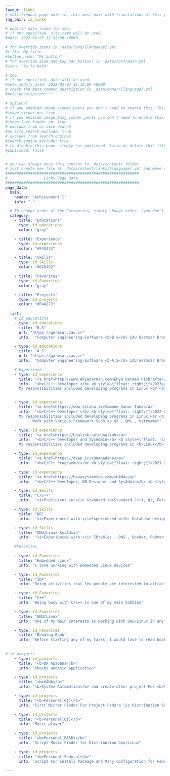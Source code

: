 ```yaml
---
layout: links
# multilingual page pair id, this must pair with translations of this page. (This name must be unique)
lng_pair: id_links

# publish date (used for seo)
# if not specified, site.time will be used.
#date: 2022-03-03 12:32:00 +0000

# for override items in _data/lang/[language].yml
#title: My title
#button_name: "My button"
# for override side_and_top_nav_buttons in _data/conf/main.yml
#icon: "fa fa-bath"

# seo
# if not specified, date will be used.
#meta_modify_date: 2022-03-03 12:32:00 +0000
# check the meta_common_description in _data/owner/[language].yml
#meta_description: ""

# optional
# if you enabled image_viewer_posts you don't need to enable this. This is only if image_viewer_posts = false
#image_viewer_on: true
# if you enabled image_lazy_loader_posts you don't need to enable this. This is only if image_lazy_loader_posts = false
#image_lazy_loader_on: true
# exclude from on site search
#on_site_search_exclude: true
# exclude from search engines
#search_engine_exclude: true
# to disable this page, simply set published: false or delete this file
#published: false


# you can always move this content to _data/content/ folder
# just create new file at _data/content/links/[language].yml and move content below.
###########################################################
#                Links Page Data
###########################################################
page_data:
  main:
    header: "Achievement 🥇"
    info: " "

  # To change order of the Categories, simply change order. (you don't need to change list order.)
  category:
    - title: "Educations"
      type: id_educations
      color: "gray"

    - title: "Experience"
      type: id_experience
      color: "#F4A273"

    - title: "Skills"
      type: id_Skills
      color: "#62b462"

    - title: "Favorites"
      type: id_Favorites
      color: "gray"

    - title: "Projects"
      type: id_projects
      color: "#F4A273"
      
  list:
    # id_educations
    - type: id_educations
      title: "B.S"
      url: "https://garmsar.iau.ir"
      info:  "Computer Engineering-Software <b>B.S</b> IAU Garmsar Branch  <b style=\"float: right;\">2018-2019</b>"

    - type: id_educations
      title: "A.S"
      url: "https://garmsar.iau.ir"
      info:  "Computer Engineering-Software <b>A.S</b> IAU Garmsar Branch <b style=\"float: right;\">2016-2018</b>"

    # Experience
    - type: id_experience
      title: "<a href=http://www.ehyadarman.com>Ehya Darman Pishrafte</a>"
      info:  "<b>C/C++ Developer </b> <b style=\"float: right;\">2023</b><br><br>
      My responsibilities included developing programs in Linux For <b>Embedded Linux Devices</b> using C/C++ Languages, and solve problem embedded boards like ready Framework Qt for build <b>cross platform</b> or <b>custom  build Qt </b> for Board advantech  RSB4710   to give best performance like build and change driver GPU, we Are 3 Developer and we work with  Various Framework Such as Qt, QML and sometimes STL Library"


    - type: id_experience
      title: "<a href=https://www.sstaha.ir>Samane Sanat Taha</a>"
      info:  "<b>C/C++ Developer </b> <b style=\"float: right;\">2022-2023</b><br><br>
      My responsibilities included developing programs in Linux For <b>Embedded Linux Devices using C/C++ Languages </b> , and we Was 4 Developer
			Work with Various Framework Such as Qt , QML , Gstreamer"

    - type: id_experience
      title: "<a href=https://Unalink.net>Unalink</a>"
      info:  "<b>C/C++ Developer and SysAdmin</b> <b style=\"float: right;\">2021-2022</b><br></br>
      My responsibilities included developing programs in <b>Linux</b> and <b>Embedded C </b>mostly for <b>ESP32</b>  microcontrollers using <b>IDF</b> In addition to that, implementing hardware and internet protocols were among my tasks."

    - type: id_experience
      title: "<a href=https://dkap.ir/>DKApadana</a>"
      info:  "<b>C/C++ Programmer</b> <b style=\"float: right;\">2021-2021</b><br></br>Throughout the course of my time in this company I did the development of Android apps using Linux. Moreover, <b>C++11 </b> with <b>Felgo</b> Framework were among the commonly used technologies."

    - type: id_experience
      title: "<a href=https://hanasystemsco.com/>HANA</a>"
      info:  "<b>C/C++ Developer, DB Designer and SysAdmin</b> <b style=\"float: right;\">2019-2021</b><br><br/<b>Linux</b> and <b>Windows</b> development for Management UAV(Drone) Use-cases with the aid of <b>C++11</b>, <b>Qt</b>, <b>QML</b>, various <b>Database</b> technologies"

    - type: id_Skills
      title: "C/C++"
      info:  "<i>Proficient in:</i> Standard <b>Standard C++1, Qt, Felgo Framework with the usage of QML in order to develop User Interface, and usage of IDF for firmware development.</b> <br> <i>Familiar with:</i> <b>Multi-threading under C++11 thread library</b>"

    - type: id_Skills
      title: "DB"
      info:  "<i>Experienced with:</i>Experienced with: Database design through hand-written queries."

    - type: id_Skills
      title: "GNU/Linux SysAdmin"
      info:  "<i>Experienced with:</i> IPtables , DNS , Docker, Podman , Hardening Linux"

    #Favorites    
    
    - type: id_Favorites
      title: "Embedded Linux"
      info: "I love working with Embedded Linux devices"

    - type: id_Favorites
      title: "IDF"
      info: "Doing activities that few people are interested in attracts me, one of which is development using IDF"

    - type: id_Favorites
      title: "C++"
      info: "Being busy with C/C++ is one of my main hobbies"

    - type: id_Favorites
      title: "GNU/Linux"
      info: "One of my main interests is working with GNU/Linux in any situation"

    - type: id_Favorites
      title: "Reading Book"
      info: "Before starting any of my tasks, I would love to read books and prepare my mind"
      
    
# id_projects
    - type: id_projects
      title: "<b>DK Apadana</b>"
      info: "Khoshe android application"

    - type: id_projects
      title: "<b>HANA</b>"
      info: "<b>System Automation</b> and create other project For <b>Management UAV(Drone)</b> and write <b>Messenger</b>   for local network into company."

    - type: id_projects
      title: "<b>Personal(Qt)</b>"
      info: "First Mirror Finder For Project Fedora (is Distribution Gnu/Linux)"

    - type: id_projects
      title: "<b>Personal(Qt)</b>"
      info: "Music player"
    
    - type: id_projects
      title: "<b>Personal(BASH)</b>"
      info: "Script Music Finder for Distribution Gnu/Linux"

    - type: id_projects
      title: "<b>Personal(Fedora)</b>"
      info: "Script For Install Package and Many configuration for Fedora"

---
```

